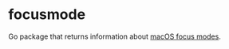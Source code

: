 # focusmode

Go package that returns information about [macOS focus modes](https://support.apple.com/guide/mac-help/set-up-a-focus-to-stay-on-task-mchl613dc43f/mac).
